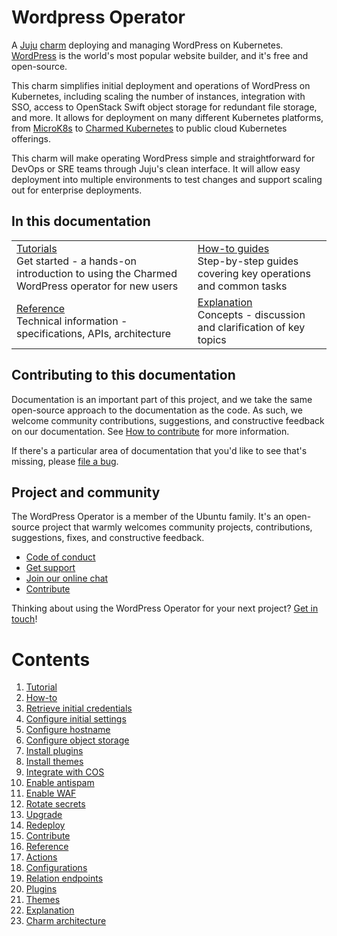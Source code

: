 # Wordpress Operator

A [Juju](https://juju.is/) [charm](https://juju.is/docs/olm/charmed-operators) deploying and managing WordPress on Kubernetes. [WordPress](https://wordpress.com/) is the world's most popular website builder, and it's free and open-source.

This charm simplifies initial deployment and operations of WordPress on Kubernetes, including scaling the number of instances, integration with SSO, access to OpenStack Swift object storage for redundant file storage, and more. It allows for deployment on many different Kubernetes platforms, from [MicroK8s](https://microk8s.io/) to [Charmed Kubernetes](https://ubuntu.com/kubernetes) to public cloud Kubernetes offerings.

This charm will make operating WordPress simple and straightforward for DevOps or SRE teams through Juju's clean interface. It will allow easy deployment into multiple environments to test changes and support scaling out for enterprise deployments.

## In this documentation

| | |
|--|--|
|  [Tutorials](https://charmhub.io/wordpress-k8s/docs/tutorials-getting-started)</br>  Get started - a hands-on introduction to using the Charmed WordPress operator for new users </br> |  [How-to guides](https://charmhub.io/wordpress-k8s/docs/how-to-retrieve-initial-credentials) </br> Step-by-step guides covering key operations and common tasks |
| [Reference](https://charmhub.io/wordpress-k8s/docs/reference-actions) </br> Technical information - specifications, APIs, architecture | [Explanation](https://charmhub.io/wordpress-k8s/docs/explanation-overview) </br> Concepts - discussion and clarification of key topics  |

## Contributing to this documentation

Documentation is an important part of this project, and we take the same open-source approach to the documentation as the code. As such, we welcome community contributions, suggestions, and constructive feedback on our documentation. See [How to contribute](https://charmhub.io/wordpress-k8s/docs/how-to-contribute) for more information.

If there's a particular area of documentation that you'd like to see that's missing, please [file a bug](https://github.com/canonical/wordpress-k8s-operator/issues).

## Project and community

The WordPress Operator is a member of the Ubuntu family. It's an open-source project that warmly welcomes community projects, contributions, suggestions, fixes, and constructive feedback.

- [Code of conduct](https://ubuntu.com/community/code-of-conduct)
- [Get support](https://discourse.charmhub.io/)
- [Join our online chat](https://matrix.to/#/#charmhub-charmdev:ubuntu.com)
- [Contribute](https://github.com/canonical/wordpress-k8s-operator/blob/main/CONTRIBUTING.md)

Thinking about using the WordPress Operator for your next project? [Get in touch](https://chat.charmhub.io/charmhub/channels/charm-dev)!

# Contents

1. [Tutorial](tutorial.md)
1. [How-to](how-to)
  1. [Retrieve initial credentials](how-to/retrieve-initial-credentials.md)
  1. [Configure initial settings](how-to/configure-initial-settings.md)
  1. [Configure hostname](how-to/configure-hostname.md)
  1. [Configure object storage](how-to/configure-object-storage.md)
  1. [Install plugins](how-to/install-plugins.md)
  1. [Install themes](how-to/install-themes.md)
  1. [Integrate with COS](how-to/integrate-with-cos.md)
  1. [Enable antispam](how-to/enable-antispam.md)
  1. [Enable WAF](how-to/enable-waf.md)
  1. [Rotate secrets](how-to/rotate-secrets.md)
  1. [Upgrade](how-to/upgrade-wordpress-charm.md)
  1. [Redeploy](how-to/redeploy.md)
  1. [Contribute](how-to/contribute.md)
1. [Reference](reference)
  1. [Actions](reference/actions.md)
  1. [Configurations](reference/configurations.md)
  1. [Relation endpoints](reference/integrations.md)
  1. [Plugins](reference/plugins.md)
  1. [Themes](reference/themes.md)
1. [Explanation](explanation)
  1. [Charm architecture](explanation/architecture.md)
